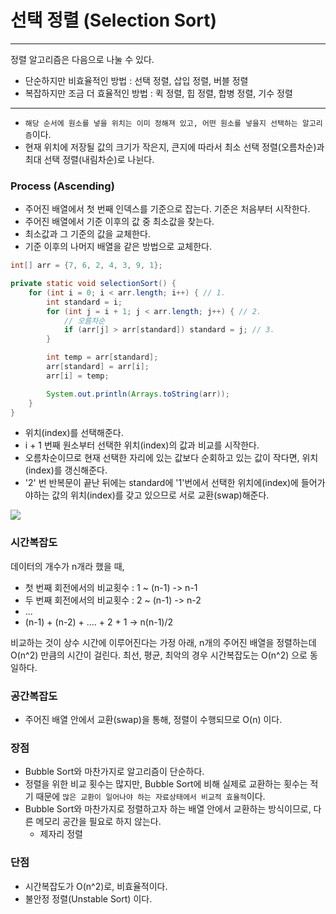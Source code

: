 # 선택 정렬 (Selection Sort)

---

정렬 알고리즘은 다음으로 나눌 수 있다.
- 단순하지만 비효율적인 방법 : 선택 정렬, 삽입 정렬, 버블 정렬
- 복잡하지만 조금 더 효율적인 방법 : 퀵 정렬, 힙 정렬, 합병 정렬, 기수 정렬

---

- `해당 순서에 원소를 넣을 위치는 이미 정해져 있고, 어떤 원소를 넣을지 선택하는 알고리즘`이다.
- 현재 위치에 저장될 값의 크기가 작은지, 큰지에 따라서 최소 선택 정렬(오름차순)과 최대 선택 정렬(내림차순)로 나뉜다.

### Process (Ascending)
- 주어진 배열에서 첫 번째 인덱스를 기준으로 잡는다. 기준은 처음부터 시작한다.
- 주어진 배열에서 기준 이후의 값 중 최소값을 찾는다.
- 최소값과 그 기준의 값을 교체한다.
- 기준 이후의 나머지 배열을 같은 방법으로 교체한다.
```java
int[] arr = {7, 6, 2, 4, 3, 9, 1};

private static void selectionSort() {
    for (int i = 0; i < arr.length; i++) { // 1.
        int standard = i;
        for (int j = i + 1; j < arr.length; j++) { // 2.
            // 오름차순
            if (arr[j] > arr[standard]) standard = j; // 3.
        }

        int temp = arr[standard];
        arr[standard] = arr[i];
        arr[i] = temp;

        System.out.println(Arrays.toString(arr));
    }
}
```
- 위치(index)를 선택해준다.
- i + 1 번째 원소부터 선택한 위치(index)의 값과 비교를 시작한다.
- 오름차순이므로 현재 선택한 자리에 있는 값보다 순회하고 있는 값이 작다면, 위치(index)를 갱신해준다.
- '2' 번 반복문이 끝난 뒤에는 standard에 '1'번에서 선택한 위치에(index)에 들어가야하는 값의 위치(index)를 갖고 있으므로 서로 교환(swap)해준다.

<img src="https://github.com/GimunLee/tech-refrigerator/raw/master/Algorithm/resources/selection-sort-001.gif">

### 시간복잡도
데이터의 개수가 n개라 했을 때,
- 첫 번째 회전에서의 비교횟수 : 1 ~ (n-1) -> n-1 
- 두 번째 회전에서의 비교횟수 : 2 ~ (n-1) -> n-2
- ...
- (n-1) + (n-2) + .... + 2 + 1 -> n(n-1)/2

비교하는 것이 상수 시간에 이루어진다는 가정 아래, n개의 주어진 배열을 정렬하는데 O(n^2) 만큼의 시간이 걸린다.
최선, 평균, 최악의 경우 시간복잡도는 O(n^2) 으로 동일하다.

### 공간복잡도
- 주어진 배열 안에서 교환(swap)을 통해, 정렬이 수행되므로 O(n) 이다.

### 장점
- Bubble Sort와 마찬가지로 알고리즘이 단순하다.
- 정렬을 위한 비교 횟수는 많지만, Bubble Sort에 비해 실제로 교환하는 횟수는 적기 때문에 `많은 교환이 일어나야 하는 자료상태에서 비교적 효율적`이다.
- Bubble Sort와 마찬가지로 정렬하고자 하는 배열 안에서 교환하는 방식이므로, 다른 메모리 공간을 필요로 하지 않는다.
  - 제자리 정렬

### 단점
- 시간복잡도가 O(n^2)로, 비효율적이다.
- 불안정 정렬(Unstable Sort) 이다.